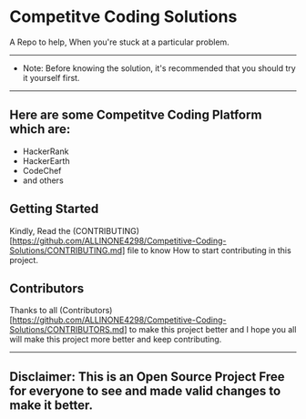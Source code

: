 # Competitve Coding Solutions

A Repo to help, When you're stuck at a particular problem.

------------------------------------------------------------------------------------------------
* Note: Before knowing the solution, it's recommended that you should try it yourself first.
------------------------------------------------------------------------------------------------

## Here are some Competitve Coding Platform which are:
* HackerRank
* HackerEarth
* CodeChef
* and others 

## Getting Started

Kindly, Read the (CONTRIBUTING)[https://github.com/ALLINONE4298/Competitive-Coding-Solutions/CONTRIBUTING.md] file to know How to start contributing in this project.

## Contributors

Thanks to all (Contributors)[https://github.com/ALLINONE4298/Competitive-Coding-Solutions/CONTRIBUTORS.md] to make this project better and I hope you all will make this project more better and keep contributing.



------------------------------------------------------------------------------------------------------------
Disclaimer: This is an Open Source Project Free for everyone to see and made valid changes to make it better.
------------------------------------------------------------------------------------------------------------
